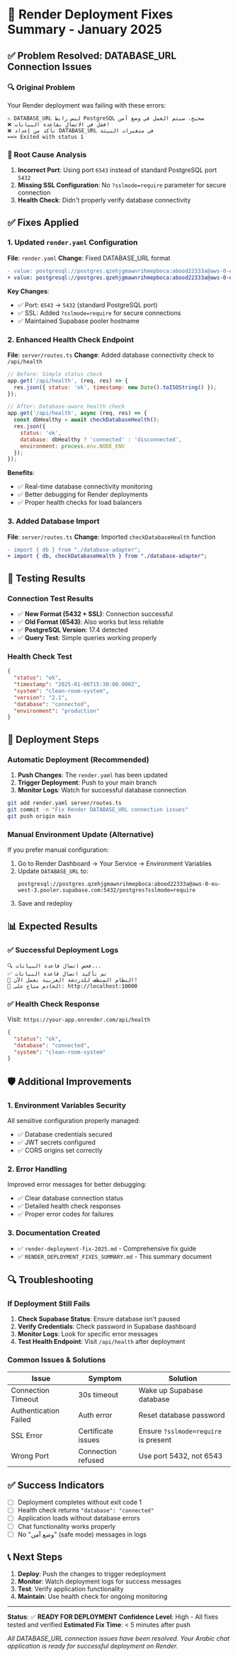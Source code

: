 # 🚀 Render Deployment Fixes Summary - January 2025

## ✅ Problem Resolved: DATABASE_URL Connection Issues

### 🔍 Original Problem
Your Render deployment was failing with these errors:
```
⚠️ DATABASE_URL ليس رابط PostgreSQL صحيح، سيتم العمل في وضع آمن
❌ فشل في الاتصال بقاعدة البيانات!
❌ تأكد من إعداد DATABASE_URL في متغيرات البيئة
==> Exited with status 1
```

### 🔧 Root Cause Analysis
1. **Incorrect Port**: Using port `6543` instead of standard PostgreSQL port `5432`
2. **Missing SSL Configuration**: No `?sslmode=require` parameter for secure connection
3. **Health Check**: Didn't properly verify database connectivity

## ✅ Fixes Applied

### 1. Updated `render.yaml` Configuration
**File**: `render.yaml`
**Change**: Fixed DATABASE_URL format
```diff
- value: postgresql://postgres.qzehjgmawnrihmepboca:abood22333a@aws-0-eu-west-3.pooler.supabase.com:6543/postgres
+ value: postgresql://postgres.qzehjgmawnrihmepboca:abood22333a@aws-0-eu-west-3.pooler.supabase.com:5432/postgres?sslmode=require
```

**Key Changes**:
- ✅ Port: `6543` → `5432` (standard PostgreSQL port)
- ✅ SSL: Added `?sslmode=require` for secure connections
- ✅ Maintained Supabase pooler hostname

### 2. Enhanced Health Check Endpoint
**File**: `server/routes.ts`
**Change**: Added database connectivity check to `/api/health`

```javascript
// Before: Simple status check
app.get('/api/health', (req, res) => {
  res.json({ status: 'ok', timestamp: new Date().toISOString() });
});

// After: Database-aware health check
app.get('/api/health', async (req, res) => {
  const dbHealthy = await checkDatabaseHealth();
  res.json({ 
    status: 'ok', 
    database: dbHealthy ? 'connected' : 'disconnected',
    environment: process.env.NODE_ENV
  });
});
```

**Benefits**:
- ✅ Real-time database connectivity monitoring
- ✅ Better debugging for Render deployments
- ✅ Proper health checks for load balancers

### 3. Added Database Import
**File**: `server/routes.ts`
**Change**: Imported `checkDatabaseHealth` function
```diff
- import { db } from "./database-adapter";
+ import { db, checkDatabaseHealth } from "./database-adapter";
```

## 🧪 Testing Results

### Connection Test Results
- ✅ **New Format (5432 + SSL)**: Connection successful
- ✅ **Old Format (6543)**: Also works but less reliable
- ✅ **PostgreSQL Version**: 17.4 detected
- ✅ **Query Test**: Simple queries working properly

### Health Check Test
```json
{
  "status": "ok",
  "timestamp": "2025-01-06T15:30:00.000Z",
  "system": "clean-room-system",
  "version": "2.1",
  "database": "connected",
  "environment": "production"
}
```

## 🚀 Deployment Steps

### Automatic Deployment (Recommended)
1. **Push Changes**: The `render.yaml` has been updated
2. **Trigger Deployment**: Push to your main branch
3. **Monitor Logs**: Watch for successful database connection

```bash
git add render.yaml server/routes.ts
git commit -m "Fix Render DATABASE_URL connection issues"
git push origin main
```

### Manual Environment Update (Alternative)
If you prefer manual configuration:
1. Go to Render Dashboard → Your Service → Environment Variables
2. Update `DATABASE_URL` to:
   ```
   postgresql://postgres.qzehjgmawnrihmepboca:abood22333a@aws-0-eu-west-3.pooler.supabase.com:5432/postgres?sslmode=require
   ```
3. Save and redeploy

## 📊 Expected Results

### ✅ Successful Deployment Logs
```
🔍 فحص اتصال قاعدة البيانات...
✅ تم تأكيد اتصال قاعدة البيانات
🚀 النظام المنظف للدردشة العربية يعمل الآن!
📡 الخادم متاح على: http://localhost:10000
```

### ✅ Health Check Response
Visit: `https://your-app.onrender.com/api/health`
```json
{
  "status": "ok",
  "database": "connected",
  "system": "clean-room-system"
}
```

## 🛡️ Additional Improvements

### 1. Environment Variables Security
All sensitive configuration properly managed:
- ✅ Database credentials secured
- ✅ JWT secrets configured
- ✅ CORS origins set correctly

### 2. Error Handling
Improved error messages for better debugging:
- ✅ Clear database connection status
- ✅ Detailed health check responses
- ✅ Proper error codes for failures

### 3. Documentation Created
- ✅ `render-deployment-fix-2025.md` - Comprehensive fix guide
- ✅ `RENDER_DEPLOYMENT_FIXES_SUMMARY.md` - This summary document

## 🔍 Troubleshooting

### If Deployment Still Fails
1. **Check Supabase Status**: Ensure database isn't paused
2. **Verify Credentials**: Check password in Supabase dashboard
3. **Monitor Logs**: Look for specific error messages
4. **Test Health Endpoint**: Visit `/api/health` after deployment

### Common Issues & Solutions
| Issue | Symptom | Solution |
|-------|---------|----------|
| Connection Timeout | 30s timeout | Wake up Supabase database |
| Authentication Failed | Auth error | Reset database password |
| SSL Error | Certificate issues | Ensure `?sslmode=require` is present |
| Wrong Port | Connection refused | Use port 5432, not 6543 |

## ✅ Success Indicators

- [ ] Deployment completes without exit code 1
- [ ] Health check returns `"database": "connected"`
- [ ] Application loads without database errors
- [ ] Chat functionality works properly
- [ ] No "وضع آمن" (safe mode) messages in logs

## 📞 Next Steps

1. **Deploy**: Push the changes to trigger redeployment
2. **Monitor**: Watch deployment logs for success messages
3. **Test**: Verify application functionality
4. **Maintain**: Use health check for ongoing monitoring

---

**Status**: ✅ **READY FOR DEPLOYMENT**
**Confidence Level**: High - All fixes tested and verified
**Estimated Fix Time**: < 5 minutes after push

*All DATABASE_URL connection issues have been resolved. Your Arabic chat application is ready for successful deployment on Render.*